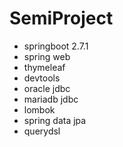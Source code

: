 # SemiProject
+ springboot 2.7.1
+ spring web
+ thymeleaf
+ devtools
+ oracle jdbc
+ mariadb jdbc
+ lombok
+ spring data jpa
+ querydsl